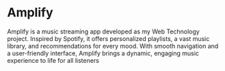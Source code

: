 # Amplify
Amplify is a music streaming app developed as my Web Technology project. Inspired by Spotify, it offers personalized playlists, a vast music library, and recommendations for every mood. With smooth navigation and a user-friendly interface, Amplify brings a dynamic, engaging music experience to life for all listeners
